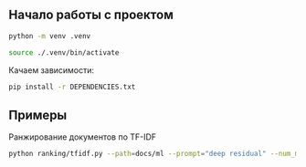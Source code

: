 ## Начало работы с проектом

```bash
python -m venv .venv
```

```bash
source ./.venv/bin/activate
```

Качаем зависимости:
```bash
pip install -r DEPENDENCIES.txt
```

## Примеры

Ранжирование документов по TF-IDF

```bash
python ranking/tfidf.py --path=docs/ml --prompt="deep residual" --num_matches=5
```
